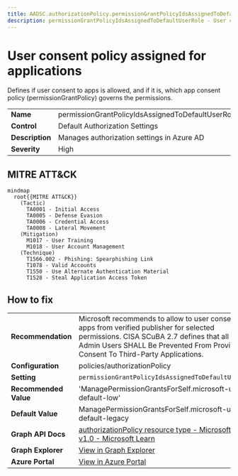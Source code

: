 ```yaml
---
title: AADSC.authorizationPolicy.permissionGrantPolicyIdsAssignedToDefaultUserRole
description: permissionGrantPolicyIdsAssignedToDefaultUserRole - User consent policy assigned for applications
---
```


# User consent policy assigned for applications

Defines if user consent to apps is allowed, and if it is, which app consent policy (permissionGrantPolicy) governs the permissions.

| | |
|-|-|
| **Name** | permissionGrantPolicyIdsAssignedToDefaultUserRole |
| **Control** | Default Authorization Settings |
| **Description** | Manages authorization settings in Azure AD |
| **Severity** | High |

## MITRE ATT&CK

```mermaid
mindmap
  root{{MITRE ATT&CK}}
    (Tactic)
      TA0001 - Initial Access
      TA0005 - Defense Evasion
      TA0006 - Credential Access
      TA0008 - Lateral Movement
    (Mitigation)
      M1017 - User Training
      M1018 - User Account Management
    (Technique)
      T1566.002 - Phishing: Spearphishing Link
      T1078 - Valid Accounts
      T1550 - Use Alternate Authentication Material
      T1528 - Steal Application Access Token
```

## How to fix
| | |
|-|-|
| **Recommendation** | Microsoft recommends to allow to user consent for apps from verified publisher for selected permissions. CISA SCuBA 2.7 defines that all Non-Admin Users SHALL Be Prevented From Providing Consent To Third-Party Applications. |
| **Configuration** | policies/authorizationPolicy |
| **Setting** | `permissionGrantPolicyIdsAssignedToDefaultUserRole` |
| **Recommended Value** | 'ManagePermissionGrantsForSelf.microsoft-user-default-low' |
| **Default Value** | ManagePermissionGrantsForSelf.microsoft-user-default-legacy |
| **Graph API Docs** | [authorizationPolicy resource type - Microsoft Graph v1.0 - Microsoft Learn](https://learn.microsoft.com/en-us/graph/api/resources/authorizationpolicy) |
| **Graph Explorer** | [View in Graph Explorer](https://developer.microsoft.com/en-us/graph/graph-explorer?request=policies/authorizationPolicy&method=GET&version=beta&GraphUrl=https://graph.microsoft.com) |
| **Azure Portal** | [View in Azure Portal](https://portal.azure.com/#view/Microsoft_AAD_IAM/ConsentPoliciesMenuBlade/~/UserSettings) | 

